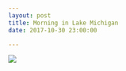 ```yaml
---
layout: post
title: Morning in Lake Michigan
date: 2017-10-30 23:00:00

---
```

<img src="{{ site.url }}/assets/images/2017-10-26-lake-michigan.jpg">
